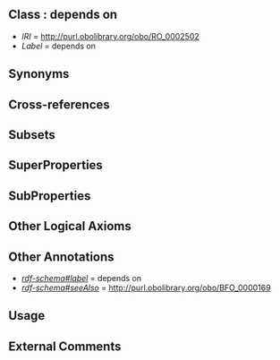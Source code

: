 
## Class : depends on

 * *IRI* = http://purl.obolibrary.org/obo/RO_0002502
 * *Label* = depends on

## Synonyms


## Cross-references


## Subsets


## SuperProperties


## SubProperties


## Other Logical Axioms


## Other Annotations

 * *[rdf-schema#label](../../el/rdf-schema#label.md)* = depends on
 * *[rdf-schema#seeAlso](../../so/rdf-schema#seeAlso.md)* = http://purl.obolibrary.org/obo/BFO_0000169

## Usage


## External Comments

